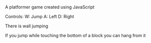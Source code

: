 A platformer game created using JavaScript

Controls: 
	W: Jump 
	A: Left 
	D: Right

There is wall jumping

If you jump while touching the bottom of a block you can hang from it
